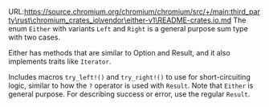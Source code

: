 URL:https://source.chromium.org/chromium/chromium/src/+/main:third_party\rust\chromium_crates_io\vendor\either-v1\README-crates.io.md
The enum `Either` with variants `Left` and `Right` is a general purpose
sum type with two cases.

Either has methods that are similar to Option and Result, and it also implements
traits like `Iterator`.

Includes macros `try_left!()` and `try_right!()` to use for
short-circuiting logic, similar to how the `?` operator is used with `Result`.
Note that `Either` is general purpose. For describing success or error, use the
regular `Result`.
